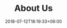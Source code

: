 ---
title: "About Us"
date: 2018-07-12T18:19:33+06:00
heading : "TestWe are Spark-Y, A youth focused non-profit based in Minnesota."
description : "Insert description...Insert description...Insert description...Insert description...Insert description...Insert description...Insert description...Insert description...Insert description...Insert description...Insert description...Insert description...Insert description..."
expertise_title: "Other Projects we loved building"
expertise_sectors: ["Thing 1", "Thing 2", "Thing 3", "Thing 4", "Thing 5"]
---